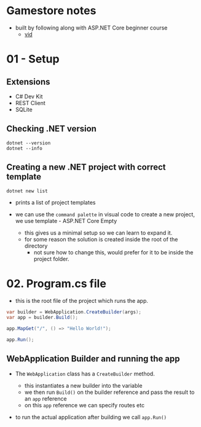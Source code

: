 # Gamestore notes
- built by following along with ASP.NET Core beginner course 
  - [vid](https://www.youtube.com/watch?v=AhAxLiGC7Pc)

# 01 - Setup

## Extensions
- C# Dev Kit
- REST Client
- SQLite

## Checking .NET version
``` Shell
dotnet --version
dotnet --info
```

## Creating a new .NET project with correct template
``` Shell
dotnet new list
```
- prints a list of project templates

- we can use the `command palette` in visual code to create a new project, we use template - ASP.NET Core Empty
  - this gives us a minimal setup so we can learn to expand it.
  - for some reason the solution is created inside the root of the directory
    - not sure how to change this, would prefer for it to be inside the project folder.

# 02. Program.cs file
- this is the root file of the project which runs the app.
``` C# Program.cs
var builder = WebApplication.CreateBuilder(args);
var app = builder.Build();

app.MapGet("/", () => "Hello World!");

app.Run();
```

## WebApplication Builder and running the app
- The `WebApplication` class has a `CreateBuilder` method. 
  - this instantiates a new builder into the variable
  - we then run `Build()` on the builder reference and pass the result to an `app` reference
  - on this `app` reference we can specify routes etc

- to run the actual application after building we call `app.Run()`



